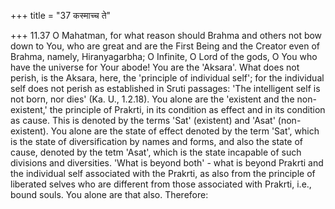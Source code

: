 +++
title = "37 कस्माच्च ते"

+++
11.37 O Mahatman, for what reason should Brahma and others not bow down
to You, who are great and are the First Being and the Creator even of
Brahma, namely, Hiranyagarbha; O Infinite, O Lord of the gods, O You who
have the universe for Your abode! You are the 'Aksara'. What does not
perish, is the Aksara, here, the 'principle of individual self'; for the
individual self does not perish as established in Sruti passages: 'The
intelligent self is not born, nor dies' (Ka. U., 1.2.18). You alone are
the 'existent and the non-existent,' the principle of Prakrti, in its
condition as effect and in its condition as cause. This is denoted by
the terms 'Sat' (existent) and 'Asat' (non-existent). You alone are the
state of effect denoted by the term 'Sat', which is the state of
diversification by names and forms, and also the state of cause, denoted
by the tetm 'Asat', which is the state incapable of such divisions and
diversities. 'What is beyond both' - what is beyond Prakrti and the
individual self associated with the Prakrti, as also from the principle
of liberated selves who are different from those associated with
Prakrti, i.e., bound souls. You alone are that also. Therefore:
